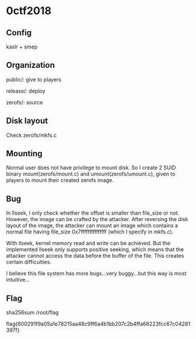 # 0ctf2018

## Config
kaslr + smep

## Organization

public/: give to players

release/: deploy

zerofs/: source

## Disk layout
Check zerofs/mkfs.c

## Mounting
Normal user does not have privilege to mount disk. 
So I create 2 SUID binary mount(zerofs/mount.c) and 
umount(zerofs/umount.c), given to players to mount 
their created zerofs image.

## Bug
In llseek, I only check whether the offset is smaller than file_size or not.
However, the image can be crafted by the attacker. After reversing the disk layout
of the image, the attacker can mount an image which contains a normal file having
file_size 0x7fffffffffffffff (which I specify in mkfs.c).

With llseek, kernel memory read and write can be achieved. But the implemented llseek 
only supports positive seeking, which means that the attacker cannot access the data
before the buffer of the file. This creates certain difficulties.

I believe this file system has more bugs...very buggy...but this way is most intuitive...

## Flag

sha256sum /root/flag

flag{600291f9a05a1e78215aa48c9ff6a4b1bb207c2b4ffa66223fcc67c04281397f}
